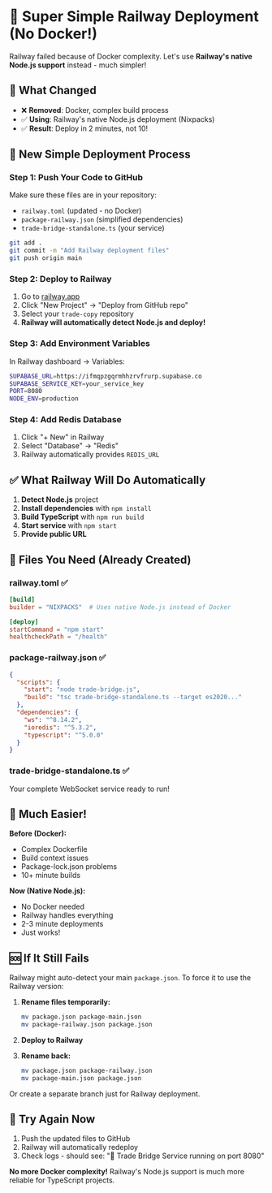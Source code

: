 # 🚂 Super Simple Railway Deployment (No Docker!)

Railway failed because of Docker complexity. Let's use **Railway's native Node.js support** instead - much simpler!

## 🎯 What Changed

- ❌ **Removed**: Docker, complex build process
- ✅ **Using**: Railway's native Node.js deployment (Nixpacks)
- ✅ **Result**: Deploy in 2 minutes, not 10!

## 🚀 New Simple Deployment Process

### Step 1: Push Your Code to GitHub

Make sure these files are in your repository:
- `railway.toml` (updated - no Docker)
- `package-railway.json` (simplified dependencies)
- `trade-bridge-standalone.ts` (your service)

```bash
git add .
git commit -m "Add Railway deployment files"
git push origin main
```

### Step 2: Deploy to Railway

1. Go to [railway.app](https://railway.app)
2. Click "New Project" → "Deploy from GitHub repo"
3. Select your `trade-copy` repository
4. **Railway will automatically detect Node.js and deploy!**

### Step 3: Add Environment Variables

In Railway dashboard → Variables:
```bash
SUPABASE_URL=https://ifmqpzgqrmhhzrvfrurp.supabase.co
SUPABASE_SERVICE_KEY=your_service_key
PORT=8080
NODE_ENV=production
```

### Step 4: Add Redis Database

1. Click "+ New" in Railway
2. Select "Database" → "Redis"
3. Railway automatically provides `REDIS_URL`

## ✅ What Railway Will Do Automatically

1. **Detect Node.js** project
2. **Install dependencies** with `npm install`
3. **Build TypeScript** with `npm run build`
4. **Start service** with `npm start`
5. **Provide public URL**

## 🔧 Files You Need (Already Created)

### railway.toml ✅
```toml
[build]
builder = "NIXPACKS"  # Uses native Node.js instead of Docker

[deploy]
startCommand = "npm start"
healthcheckPath = "/health"
```

### package-railway.json ✅
```json
{
  "scripts": {
    "start": "node trade-bridge.js",
    "build": "tsc trade-bridge-standalone.ts --target es2020..."
  },
  "dependencies": {
    "ws": "^8.14.2",
    "ioredis": "^5.3.2",
    "typescript": "^5.0.0"
  }
}
```

### trade-bridge-standalone.ts ✅
Your complete WebSocket service ready to run!

## 🎉 Much Easier!

**Before (Docker):**
- Complex Dockerfile
- Build context issues
- Package-lock.json problems
- 10+ minute builds

**Now (Native Node.js):**
- No Docker needed
- Railway handles everything
- 2-3 minute deployments
- Just works!

## 🆘 If It Still Fails

Railway might auto-detect your main `package.json`. To force it to use the Railway version:

1. **Rename files temporarily:**
   ```bash
   mv package.json package-main.json
   mv package-railway.json package.json
   ```

2. **Deploy to Railway**

3. **Rename back:**
   ```bash
   mv package.json package-railway.json  
   mv package-main.json package.json
   ```

Or create a separate branch just for Railway deployment.

## 🚀 Try Again Now

1. Push the updated files to GitHub
2. Railway will automatically redeploy
3. Check logs - should see: "🚀 Trade Bridge Service running on port 8080"

**No more Docker complexity!** Railway's Node.js support is much more reliable for TypeScript projects.